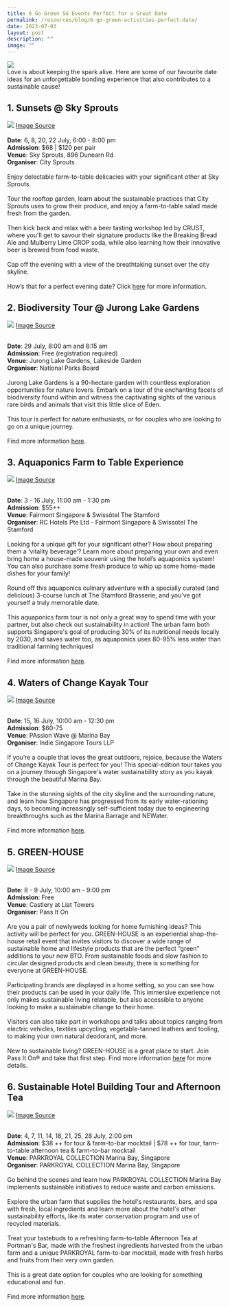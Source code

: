 ```yaml
---
title: 6 Go Green SG Events Perfect for a Great Date
permalink: /resources/blog/6-go-green-activities-perfect-date/
date: 2023-07-03
layout: post
description: ""
image: ""
---
```

![](/images/Blog/blog2banner.png)
<br>
Love is about keeping the spark alive. Here are some of our favourite date ideas for an unforgettable bonding experience that also contributes to a sustainable cause!

## 1. **Sunsets @ Sky Sprouts**<br>
![](/images/Blog/blog2-1.png)
<a target="_blank" href="https://cdlsustainability.com/climate-action/youth4climate/img_9130-2/">Image Source</a><br><br>
**Date**: 6, 8, 20, 22 July, 6:00 - 8:00 pm<br>
**Admission**: $68 | $120 per pair<br>
**Venue**: Sky Sprouts, 896 Dunearn Rd<br>
**Organiser**: City Sprouts
<br><br>
Enjoy delectable farm-to-table delicacies with your significant other at Sky Sprouts.
<br><br>
Tour the rooftop garden, learn about the sustainable practices that City Sprouts uses to grow their produce, and enjoy a farm-to-table salad made fresh from the garden.
<br><br>
Then kick back and relax with a beer tasting workshop led by CRUST, where you'll get to savour their signature products like the Breaking Bread Ale and Mulberry Lime CROP soda, while also learning how their innovative beer is brewed from food waste.
<br><br>
Cap off the evening with a view of the breathtaking sunset over the city skyline. 
<br><br>
How’s that for a perfect evening date? Click [here](https://www.gogreen.gov.sg/sunsets-at-sky-sprouts/) for more information.

## 2. **Biodiversity Tour @ Jurong Lake Gardens**<br>
![](/images/Blog/blog2-2.jpeg)
<a target="_blank" href="https://www.nparks.gov.sg/-/media/nparks-real-content/jlg/big-2023/biodiversity-walk-guide.ashx?w=100%25&amp;hash=730D52AB24D06AD8A70A35884FCC91B0">Image Source</a><br><br>

**Date**: 29 July, 8:00 am and 8:15 am<br>
**Admission**: Free (registration required)<br>
**Venue**: Jurong Lake Gardens, Lakeside Garden<br>
**Organiser**: National Parks Board
<br><br>
Jurong Lake Gardens is a 90-hectare garden with countless exploration opportunities for nature lovers. Embark on a tour of the enchanting facets of biodiversity found within and witness the captivating sights of the various rare birds and animals that visit this little slice of Eden.
<br><br>
This tour is perfect for nature enthusiasts, or for couples who are looking to go on a unique journey.
<br><br>
Find more information [here](https://www.gogreen.gov.sg/biodiversity-tour-at-jurong-lake-gardens/).

## 3. **Aquaponics Farm to Table Experience**<br>
![](/images/Blog/blog2-3.jpeg)
<a target="_blank" href="https://d2e5ushqwiltxm.cloudfront.net/wp-content/uploads/sites/203/2019/12/17024358/rtp-fairmont-singapore-aquaponics-farm-2.jpg">Image Source</a><br><br>

**Date**: 3 - 16 July, 11:00 am - 1:30 pm<br>
**Admission**: $55++<br>
**Venue**: Fairmont Singapore &amp; Swissôtel The Stamford<br>
**Organiser**: RC Hotels Pte Ltd - Fairmont Singapore &amp; Swissotel The Stamford
<br><br>
Looking for a unique gift for your significant other? How about preparing them a ‘vitality beverage’? Learn more about preparing your own and even bring home a house-made souvenir using the hotel’s aquaponics system! You can also purchase some fresh produce to whip up some home-made dishes for your family!
<br><br>
Round off this aquaponics culinary adventure with a specially curated (and delicious) 3-course lunch at The Stamford Brasserie, and you’ve got yourself a truly memorable date.
<br><br>
This aquaponics farm tour is not only a great way to spend time with your partner, but also check out sustainability in action! The urban farm both supports Singapore's goal of producing 30% of its nutritional needs locally by 2030, and saves water too, as aquaponics uses 80-95% less water than traditional farming techniquesI
<br><br>
Find more information [here](https://www.gogreen.gov.sg/aquaponics-farm-to-table-experience/).

## 4. **Waters of Change Kayak Tour**<br>
![](/images/Blog/blog2-4.jpeg)
<a target="_blank" href="https://scontent.fsin15-1.fna.fbcdn.net/v/t39.30808-6/350260095\_1241282446525678\_4531155110980711780\_n.jpg?\_nc\_cat=111&amp;cb=99be929b-59f725be&amp;ccb=1-7&amp;\_nc\_sid=0debeb&amp;\_nc\_ohc=HYYnTtyqDrcAX-pwcWk&amp;\_nc\_ht=scontent.fsin15-1.fna&amp;oh=00\_AfBVtV6F0q6xUfrTGeO8WcpeRpZebywlLSp6oyjxTfAx0g&amp;oe=649E8925">Image Source</a><br><br>

**Date**: 15, 16 July, 10:00 am - 12:30 pm<br>
**Admission**: $60-75<br>
**Venue**: PAssion Wave @ Marina Bay<br>
**Organiser**: Indie Singapore Tours LLP
<br><br>
If you’re a couple that loves the great outdoors, rejoice, because the Waters of Change Kayak Tour is perfect for you! This special-edition tour takes you on a journey through Singapore's water sustainability story as you kayak through the beautiful Marina Bay.
<br><br>
Take in the stunning sights of the city skyline and the surrounding nature, and learn how Singapore has progressed from its early water-rationing days, to becoming increasingly self-sufficient today due to engineering breakthroughs such as the Marina Barrage and NEWater.
<br><br>
Find more information [here](https://www.gogreen.gov.sg/waters-of-change-kayak-tour/).

## 5. **GREEN-HOUSE**<br>
![](/images/Blog/blog2-5.png)
<a target="_blank" href="https://pass-it-on.co/pages/green-house">Image Source</a><br><br>

**Date**: 8 - 9 July, 10:00 am - 9:00 pm<br>
**Admission**: Free <br>
**Venue**: Castlery at Liat Towers<br>
**Organiser**: Pass It On
<br><br>
Are you a pair of newlyweds looking for home furnishing ideas? This activity will be perfect for you. GREEN-HOUSE is an experiential shop-the-house retail event that invites visitors to discover a wide range of sustainable home and lifestyle products that are the perfect “green” additions to your new BTO. From sustainable foods and slow fashion to circular designed products and clean beauty, there is something for everyone at GREEN-HOUSE.
<br><br>
Participating brands are displayed in a home setting, so you can see how their products can be used in your daily life. This immersive experience not only makes sustainable living relatable, but also accessible to anyone looking to make a sustainable change to their home.
<br><br>
Visitors can also take part in workshops and talks about topics ranging from electric vehicles, textiles upcycling, vegetable-tanned leathers and tooling, to making your own natural deodorant, and more.
<br><br>
New to sustainable living? GREEN-HOUSE is a great place to start. Join Pass It On® and take that first step. Find more information [here](https://www.gogreen.gov.sg/green-house/) for more details.

## 6. **Sustainable Hotel Building Tour and Afternoon Tea**<br>
![](/images/Blog/blog2-6.png)
<a target="_blank" href="https://eshop-prsmb.panpacific.com/products/sustainably-yours-building-tour-parkroyal-collection-marina-bay-singapore">Image Source</a><br><br>

**Date**: 4, 7, 11, 14, 18, 21, 25, 28 July, 2:00 pm<br>
**Admission**: $38 ++ for tour &amp; farm-to-bar mocktail | $78 ++ for tour, farm-to-table afternoon tea &amp; farm-to-bar mocktail<br>
**Venue**: PARKROYAL COLLECTION Marina Bay, Singapore<br>
**Organiser**: PARKROYAL COLLECTION Marina Bay, Singapore
<br><br>
Go behind the scenes and learn how PARKROYAL COLLECTION Marina Bay implements sustainable initiatives to reduce waste and carbon emissions.
<br><br>
Explore the urban farm that supplies the hotel's restaurants, bars, and spa with fresh, local ingredients and learn more about the hotel's other sustainability efforts, like its water conservation program and use of recycled materials.
<br><br>
Treat your tastebuds to a refreshing farm-to-table Afternoon Tea at Portman's Bar, made with the freshest ingredients harvested from the urban farm and a unique PARKROYAL farm-to-bar mocktail, made with fresh herbs and fruits from their very own garden.
<br><br>
This is a great date option for couples who are looking for something educational and fun.
<br><br>
Find more information [here](https://www.gogreen.gov.sg/sustainable-hotel-building-tour-and-afternoon-tea/).
